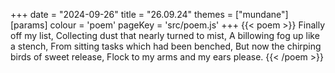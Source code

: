 +++
date = "2024-09-26"
title = "26.09.24"
themes = ["mundane"]
[params]
  colour = 'poem'
  pageKey = 'src/poem.js'
+++
{{< poem >}}
Finally off my list,
Collecting dust that nearly turned to mist,
A billowing fog up like a stench,
From sitting tasks which had been benched,
But now the chirping birds of sweet release,
Flock to my arms and my ears please.
{{< /poem >}}